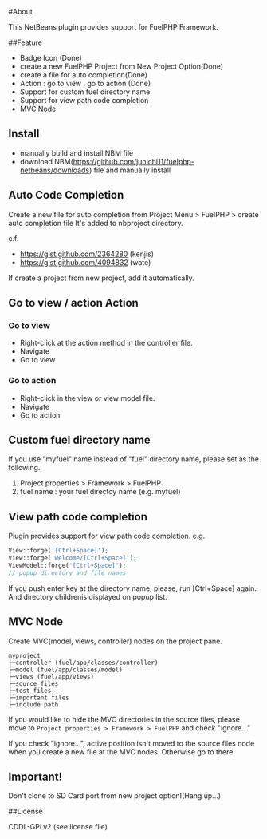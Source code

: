 #About

This NetBeans plugin provides support for FuelPHP Framework.

##Feature

- Badge Icon (Done)
- create a new FuelPHP Project from New Project Option(Done)
- create a file for auto completion(Done)
- Action : go to view , go to action (Done)
- Support for custom fuel directory name
- Support for view path code completion
- MVC Node

## Install

- manually build and install NBM file
- download NBM(https://github.com/junichi11/fuelphp-netbeans/downloads) file and manually install

## Auto Code Completion

Create a new file for auto completion from Project Menu > FuelPHP > create auto completion file
It's added to nbproject directory.

c.f.
- https://gist.github.com/2364280 (kenjis)
- https://gist.github.com/4094832 (wate)

If create a project from new project, add it automatically.

## Go to view / action Action

### Go to view

- Right-click at the action method in the controller file.
- Navigate
- Go to view

### Go to action

- Right-click in the view or view model file.
- Navigate
- Go to action

## Custom fuel directory name

If you use "myfuel" name instead of "fuel" directory name, please set as the following.

1. Project properties > Framework > FuelPHP
2. fuel name : your fuel directoy name (e.g. myfuel)

## View path code completion
Plugin provides support for view path code completion.
e.g.

```php
View::forge('[Ctrl+Space]');
View::forge('welcome/[Ctrl+Space]');
ViewModel::forge('[Ctrl+Space]');
// popup directory and file names
```
If you push enter key at the directory name, please, run [Ctrl+Space] again. And directory childrenis displayed on popup list.

## MVC Node
Create MVC(model, views, controller) nodes on the project pane.
```
myproject
├─controller (fuel/app/classes/controller)
├─model (fuel/app/classes/model)
├─views (fuel/app/views)
├─source files
├─test files
├─important files
├─include path
```

If you would like to hide the MVC directories in the source files,
please move to `Project properties > Framework > FuelPHP` and check "ignore..."

If you check "ignore...",
active position isn't moved to the source files node when you create a new file at the MVC nodes.
Otherwise go to there.

## Important!
Don't clone to SD Card port from new project option!(Hang up...)

##License

CDDL-GPLv2 (see license file)
